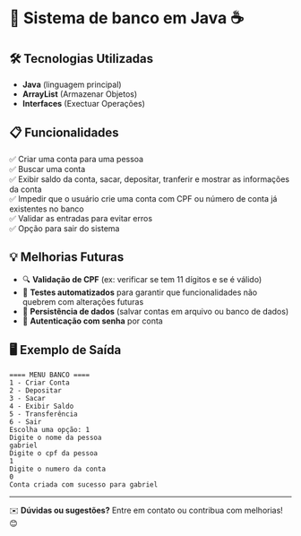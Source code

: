 # 📌 Sistema de banco em Java ☕

## 🛠️ Tecnologias Utilizadas
- **Java** (linguagem principal)
- **ArrayList** (Armazenar Objetos)
- **Interfaces** (Exectuar Operações)

## 📋 Funcionalidades

✅ Criar uma conta para uma pessoa\
✅ Buscar uma conta\
✅ Exibir saldo da conta, sacar, depositar, tranferir e mostrar as informações da conta\
✅ Impedir que o usuário crie uma conta com CPF ou número de conta já existentes no banco\
✅ Validar as entradas para evitar erros\
✅ Opção para sair do sistema

## 💡 Melhorias Futuras

- 🔍 **Validação de CPF** (ex: verificar se tem 11 dígitos e se é válido)
- 🧪 **Testes automatizados** para garantir que funcionalidades não quebrem com alterações futuras
- 💾 **Persistência de dados** (salvar contas em arquivo ou banco de dados)
- 🔐 **Autenticação com senha** por conta

## 🖥️ Exemplo de Saída

```
==== MENU BANCO ====
1 - Criar Conta
2 - Depositar
3 - Sacar
4 - Exibir Saldo
5 - Transferência
6 - Sair
Escolha uma opção: 1
Digite o nome da pessoa
gabriel
Digite o cpf da pessoa
1
Digite o numero da conta
0
Conta criada com sucesso para gabriel
```
---

✉️ **Dúvidas ou sugestões?** Entre em contato ou contribua com melhorias! 😊

